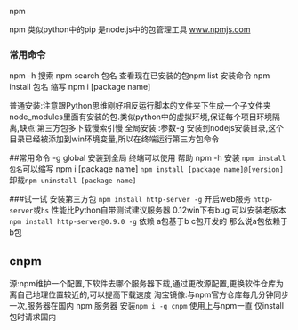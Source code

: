 npm

npm 类似python中的pip 是node.js中的包管理工具
www.npmjs.com

### 常用命令
npm -h
搜索  npm search 包名
查看现在已安装的包npm list
安装命令 npm install  包名  缩写 npm i [package name]

普通安装:注意跟Python思维刚好相反运行脚本的文件夹下生成一个子文件夹 node_modules里面有安装的包.类似python中的虚拟环境,保证每个项目环境隔离,缺点:第三方包多下载慢索引慢
全局安装 :参数-g  安装到nodejs安装目录,这个目录已经被添加到win环境变量,所以在终端运行第三方包命令

##常用命令 
-g global  安装到全局 终端可以使用
帮助 npm -h
安装 `npm install 包名`可以缩写 npm i [package name]
`npm install [package name]@[version]`
卸载`npm uninstall [package name]`

###试一试
安装第三方包  `npm install http-server -g`
开启web服务  `http-server`或`hs`
性能比Python自带测试建议服务器
0.12win下有bug  可以安装老版本  `npm install http-server@0.9.0 -g`
依赖 a包基于b c包开发的 那么说a包依赖于b包

## cnpm
源:npm维护一个配置,下软件去哪个服务器下载,通过更改源配置,更换软件仓库为离自己地理位置较近的,可以提高下载速度
淘宝镜像:与npm官方仓库每几分钟同步一次,服务器在国内
npm 服务器 
安装`npm i -g cnpm`
使用上与npm一直  仅install包时请求国内
